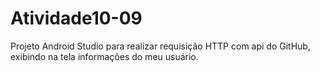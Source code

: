 # Atividade10-09
Projeto Android Studio para realizar requisição HTTP com api do GitHub, exibindo na tela informações do meu usuário.
